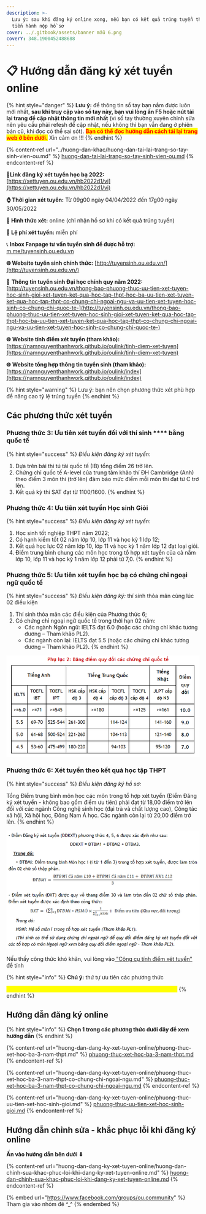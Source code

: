 ```yaml
---
description: >-
  Lưu ý: sau khi đăng ký online xong, nếu bạn có kết quả trúng tuyển thì mới
  tiến hành nộp hồ sơ
cover: ../.gitbook/assets/banner mẫu 6.png
coverY: 348.1900452488688
---
```


# 📋 Hướng dẫn đăng ký xét tuyển online

{% hint style="danger" %}
**Lưu ý:** để thông tin sổ tay bạn nắm được luôn mới nhất, **sau khi truy cập vào sổ tay này, bạn vui lòng ấn F5 hoặc nút tải lại trang để cập nhật thông tin mới nhất** (vì sổ tay thường xuyên chỉnh sửa nên yêu cầu phải refesh để cập nhật, nếu không thì bạn vẫn đang ở phiên bản cũ, khi đọc có thể sai sót). <mark style="color:red;">**Bạn có thể đọc hướng dẫn cách tải lại trang web ở bên dưới.**</mark> Xin cảm ơn !!!
{% endhint %}

{% content-ref url="../huong-dan-khac/huong-dan-tai-lai-trang-so-tay-sinh-vien-ou.md" %}
[huong-dan-tai-lai-trang-so-tay-sinh-vien-ou.md](../huong-dan-khac/huong-dan-tai-lai-trang-so-tay-sinh-vien-ou.md)
{% endcontent-ref %}

🔗**Link đăng ký xét tuyển học bạ 2022:** [https://xettuyen.ou.edu.vn/hb2022d1/vi](https://xettuyen.ou.edu.vn/hb2022d1/vi)

**⌚ Thời gian xét tuyển:** Từ 09g00 ngày 04/04/2022 đến 17g00 ngày 30/05/2022&#x20;

**📌 Hình thức xét:** online (chỉ nhận hồ sơ khi có kết quả trúng tuyển)

**📌 Lệ phí xét tuyển:** miễn phí

📞 **Inbox Fanpage tư vấn tuyển sinh để được hỗ trợ:** [m.me/tuyensinh.ou.edu.vn](https://m.me/tuyensinh.ou.edu.vn)

**🌐 Website tuyển sinh chính thức:** [http://tuyensinh.ou.edu.vn/](http://tuyensinh.ou.edu.vn/)

🔗 **Thông tin tuyển sinh Đại học chính quy năm 2022:** [http://tuyensinh.ou.edu.vn/thong-bao-phuong-thuc-uu-tien-xet-tuyen-hoc-sinh-gioi-xet-tuyen-ket-qua-hoc-tap-thpt-hoc-ba-uu-tien-xet-tuyen-ket-qua-hoc-tap-thpt-co-chung-chi-ngoai-ngu-va-uu-tien-xet-tuyen-hoc-sinh-co-chung-chi-quoc-te-](http://tuyensinh.ou.edu.vn/thong-bao-phuong-thuc-uu-tien-xet-tuyen-hoc-sinh-gioi-xet-tuyen-ket-qua-hoc-tap-thpt-hoc-ba-uu-tien-xet-tuyen-ket-qua-hoc-tap-thpt-co-chung-chi-ngoai-ngu-va-uu-tien-xet-tuyen-hoc-sinh-co-chung-chi-quoc-te-)

**🌐** **Website tính điểm xét tuyển (tham khảo):** [https://namnguyenthanhwork.github.io/oulink/tinh-diem-xet-tuyen](https://namnguyenthanhwork.github.io/oulink/tinh-diem-xet-tuyen)

**🌐** **Website tổng hợp thông tin tuyển sinh (tham khảo):** [https://namnguyenthanhwork.github.io/oulink/index](https://namnguyenthanhwork.github.io/oulink/index)

{% hint style="warning" %}
Lưu ý: bạn nên chọn phương thức xét phù hợp để nâng cao tỷ lệ trúng tuyển
{% endhint %}

## **Các phương thức xét tuyển**

### **Phương thức 3:** Ưu tiên xét tuyển đối với thí sinh **** bằng quốc tế

{% hint style="success" %}
_Điều kiện đăng ký xét tuyển_:

1. Dựa trên bài thi tú tài quốc tế (IB) tổng điểm 26 trở lên.
2. Chứng chỉ quốc tế A-level của trung tâm khảo thí ĐH Cambridge (Anh) theo điểm 3 môn thi (trở lên) đảm bảo mức điểm mỗi môn thi đạt từ C trở lên.
3. Kết quả kỳ thi SAT đạt từ 1100/1600.
{% endhint %}

### **Phương thức 4:** Ưu tiên xét tuyển Học sinh Giỏi

{% hint style="success" %}
_Điều kiện đăng ký xét tuyển_:

1. Học sinh tốt nghiệp THPT năm 2022;
2. Có hạnh kiểm tốt 02 năm lớp 10, lớp 11 và học kỳ 1 lớp 12;
3. Kết quả học lực 02 năm lớp 10, lớp 11 và học kỳ 1 năm lớp 12 đạt loại giỏi.
4. Điểm trung bình chung các môn học trong tổ hợp xét tuyển của cả năm lớp 10, lớp 11 và học kỳ 1 năm lớp 12 phải từ 7,0.
{% endhint %}

### **Phương thức 5:** Ưu tiên xét tuyển học bạ có chứng chỉ ngoại ngữ quốc tế

{% hint style="success" %}
_Điều kiện đăng ký:_ thí sinh thỏa mãn cùng lúc 02 điều kiện

1. Thí sinh thỏa mãn các điều kiện của Phương thức 6;
2. Có chứng chỉ ngoại ngữ quốc tế trong thời hạn 02 năm:
   * Các ngành Ngôn ngữ: IELTS đạt 6.0 (hoặc các chứng chỉ khác tương đương – Tham khảo PL2).
   * Các ngành còn lại: IELTS đạt 5.5 (hoặc các chứng chỉ khác tương đương – Tham khảo PL2)**.**
{% endhint %}

![Phụ lục 2](<../.gitbook/assets/image (11) (1).png>)

### **Phương thức 6:** Xét tuyển theo kết quả học tập THPT

{% hint style="success" %}
_Điều kiện đăng ký hồ sơ:_

Tổng Điểm trung bình môn học các môn trong tổ hợp xét tuyển (Điểm Đăng ký xét tuyển - không bao gồm điểm ưu tiên) phải đạt từ 18,00 điểm trở lên đối với các ngành Công nghệ sinh học (đại trà và chất lượng cao), Công tác xã hội, Xã hội học, Đông Nam Á học. Các ngành còn lại từ 20,00 điểm trở lên.
{% endhint %}

![Phương thức 6](<../.gitbook/assets/image (2) (1).png>)

Nếu thấy công thức khó khăn, vui lòng vào[ "Công cụ tính điểm xét tuyển"](cong-cu-tinh-diem-xet-tuyen.md) để tính

{% hint style="info" %}
**Chú ý:** thứ tự ưu tiên các phương thức&#x20;

<mark style="color:yellow;">**Phương thức 4 > Phương thức 3 > Phương thức 5 > Phương thức 6**</mark>
{% endhint %}

## Hướng dẫn đăng ký online

{% hint style="info" %}
**Chọn 1 trong các phương thức dưới đây để xem hướng dẫn**
{% endhint %}

{% content-ref url="huong-dan-dang-ky-xet-tuyen-online/phuong-thuc-xet-hoc-ba-3-nam-thpt.md" %}
[phuong-thuc-xet-hoc-ba-3-nam-thpt.md](huong-dan-dang-ky-xet-tuyen-online/phuong-thuc-xet-hoc-ba-3-nam-thpt.md)
{% endcontent-ref %}

{% content-ref url="huong-dan-dang-ky-xet-tuyen-online/phuong-thuc-xet-hoc-ba-3-nam-thpt-co-chung-chi-ngoai-ngu.md" %}
[phuong-thuc-xet-hoc-ba-3-nam-thpt-co-chung-chi-ngoai-ngu.md](huong-dan-dang-ky-xet-tuyen-online/phuong-thuc-xet-hoc-ba-3-nam-thpt-co-chung-chi-ngoai-ngu.md)
{% endcontent-ref %}

{% content-ref url="huong-dan-dang-ky-xet-tuyen-online/phuong-thuc-uu-tien-xet-hoc-sinh-gioi.md" %}
[phuong-thuc-uu-tien-xet-hoc-sinh-gioi.md](huong-dan-dang-ky-xet-tuyen-online/phuong-thuc-uu-tien-xet-hoc-sinh-gioi.md)
{% endcontent-ref %}

## Hướng dẫn chỉnh sửa - khắc phục lỗi khi đăng ký online

**Ấn vào hướng dẫn bên dưới **<mark style="color:red;">**⬇**</mark>

{% content-ref url="huong-dan-dang-ky-xet-tuyen-online/huong-dan-chinh-sua-khac-phuc-loi-khi-dang-ky-xet-tuyen-online.md" %}
[huong-dan-chinh-sua-khac-phuc-loi-khi-dang-ky-xet-tuyen-online.md](huong-dan-dang-ky-xet-tuyen-online/huong-dan-chinh-sua-khac-phuc-loi-khi-dang-ky-xet-tuyen-online.md)
{% endcontent-ref %}

{% embed url="https://www.facebook.com/groups/ou.community" %}
Tham gia vào nhóm đê ^\_^
{% endembed %}
